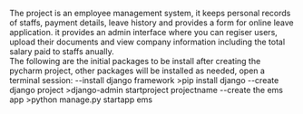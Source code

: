 The project is an employee management system, it keeps personal records of staffs, payment details, leave history and provides a form for online leave application. it provides an admin interface where you can regiser users, upload their documents and view company information including the total salary paid to staffs anually.																															
The following are the initial packages to be install after creating the pycharm project, other packages will be installed as needed, open a terminal session:																																																		--install django framework		>pip install django																																									--create django project				>django-admin startproject projectname																															--create the ems app					>python manage.py startapp ems																																									
